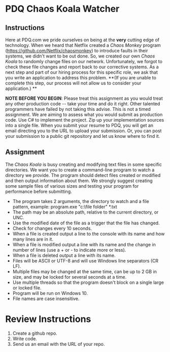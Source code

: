 # PDQ Chaos Koala Watcher

## Instructions
Here at PDQ.com we pride ourselves on being at the **very** cutting edge of technology. When we heard that Netflix created a *Chaos Monkey* program (https://github.com/Netflix/chaosmonkey) to introduce faults in their systems, we didn't want to be out done. So, we created our own *Chaos Koala* to randomly change files on our network. Unfortunately, we forgot to check these file changes and report back to our corrective systems. As a next step and part of our hiring process for this specific role, we ask that you write an application to address this problem.  **(If you are unable to complete this step, our process will not allow us to consider your application.) **

**NOTE BEFORE YOU BEGIN**: Please treat this assignment as you would treat any other production code -- take your time and do it right. Other talented programmers have failed by not taking this advise. This is not a timed assignment. We are aiming to assess what you would submit as production code. Use C# to implement the project. Zip up your implementation sources into a single file. When you submit your resume to PDQ, you will get an email directing you to the URL to upload your submission. Or, you can post your submission to a public git repository and let us know where to find it.

## Assignment
The *Chaos Koala* is busy creating and modifying text files in some specific directories. We want you to create a command-line program to watch a directory we provide. The program should detect files created or modified and then output information about them. We strongly suggest creating some sample files of various sizes and testing your program for performance before submitting. 

* The program takes 2 arguments, the directory to watch and a file pattern, example: program.exe "c:\file folder" *.txt
* The path may be an absolute path, relative to the current directory, or UNC.
* Use the modified date of the file as a trigger that the file has changed.
* Check for changes every 10 seconds.
* When a file is created output a line to the console with its name and how many lines are in it.
* When a file is modified output a line with its name and the change in number of lines (use a + or - to indicate more or less).
* When a file is deleted output a line with its name.
* Files will be ASCII or UTF-8 and will use Windows line separators (CR LF).
* Multiple files may be changed at the same time, can be up to 2 GB in size, and may be locked for several seconds at a time.
* Use multiple threads so that the program doesn't block on a single large or locked file.
* Program will be run on Windows 10.
* File names are case insensitive.

# Review Instructions
1. Create a github repo.
2. Write code.
3. Send us an email with the URL of your repo.
